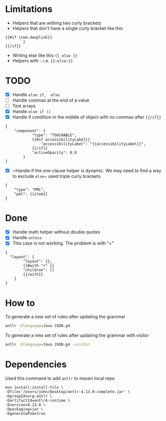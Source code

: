# Limitations
* Helpers that are withing two curly brackets
* Helpers that don't have a single curly bracket like this
```
{{#if item.deeplink}}
        }
{{/if}}
```
* Writing else like this `{{ else }}`
* Helpers with `~` i.e. `{{~else~}}`

# TODO
- [x] Handle `else if,  else`
- [ ] Handle commas at the end of a value
- [ ] Test arrays
- [x] Handle `else if ()`
- [x] Handle if condition in the middle of object with no commas after `{{/if}}`
```
{
    "component": {
            "type": "TOUCHABLE",
            {{#if accessibilityLabel}}
                "accessibilityLabel": "{{accessibilityLabel}}",
            {{/if}}
            "activeOpacity": 0.8
        }
}
```
- [x] ~Handle if the one clause helper is dynamic. We may need to find a way to exclude `else`~ used triple curly brackets
```
{
    "type": "PML",
    "pml": {{item}}
}
```

# Done
- [x] Handle math helper without double quotes
- [x] Handle `unless`
- [x] This case is not working. The problem is with "+"
```
{
  "layout": {
        "layout": {},
        {{#with "+" }}
        "children": []
        {{/with}}
    }
}
```

# How to

To generate a new set of rules after updating the grammar
```bash
antlr -Dlanguage=Java JSON.g4
```

To generate a new set of rules after updating the grammar with visitor
```bash
antlr -Dlanguage=Java JSON.g4 -visitor
```


# Dependencies

Used this command to add `antlr` to maven local repo

```
mvn install:install-file \
-Dfile='/Users/john/Desktop/antlr-4.13.0-complete.jar' \
-DgroupId=org.antlr \
-DartifactId=antlr4-runtime \
-Dversion=4.13.0 \
-Dpackaging=jar \
-DgeneratePom=true
```